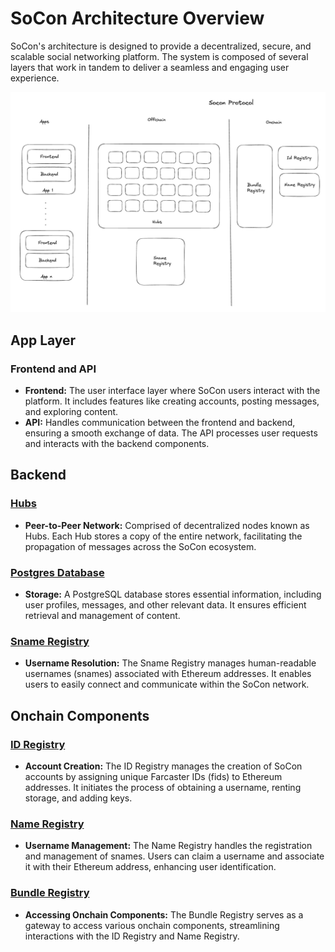 # SoCon Architecture Overview

SoCon's architecture is designed to provide a decentralized, secure, and scalable social networking platform. The system is composed of several layers that work in tandem to deliver a seamless and engaging user experience.

![socon's architecture](/assets/architecture.png)

## App Layer

### Frontend and API

- **Frontend:** The user interface layer where SoCon users interact with the platform. It includes features like creating accounts, posting messages, and exploring content.
- **API:** Handles communication between the frontend and backend, ensuring a smooth exchange of data. The API processes user requests and interacts with the backend components.

## Backend

### [Hubs](*)

- **Peer-to-Peer Network:** Comprised of decentralized nodes known as Hubs. Each Hub stores a copy of the entire network, facilitating the propagation of messages across the SoCon ecosystem.

### [Postgres Database](#)

- **Storage:** A PostgreSQL database stores essential information, including user profiles, messages, and other relevant data. It ensures efficient retrieval and management of content.

### [Sname Registry](/docs/architecture/sname-registry/overview.md)

- **Username Resolution:** The Sname Registry manages human-readable usernames (snames) associated with Ethereum addresses. It enables users to easily connect and communicate within the SoCon network.

## Onchain Components

### [ID Registry](/docs/architecture/smart-contracts/id-registry.md)

- **Account Creation:** The ID Registry manages the creation of SoCon accounts by assigning unique Farcaster IDs (fids) to Ethereum addresses. It initiates the process of obtaining a username, renting storage, and adding keys.


### [Name Registry](/docs/architecture/smart-contracts/name-registry.md)

- **Username Management:** The Name Registry handles the registration and management of snames. Users can claim a username and associate it with their Ethereum address, enhancing user identification.

### [Bundle Registry](/docs/architecture/smart-contracts/bundle-registry.md)

- **Accessing Onchain Components:** The Bundle Registry serves as a gateway to access various onchain components, streamlining interactions with the ID Registry and Name Registry.
